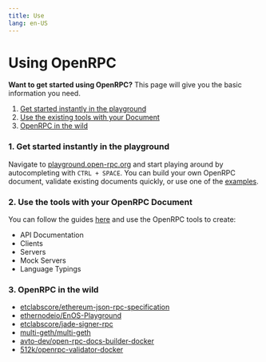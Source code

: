 ```yaml
---
title: Use
lang: en-US
---
```


# Using OpenRPC


<div class="featured">

  **Want to get started using OpenRPC?** This page will give you the basic information you need.

  1. [Get started instantly in the playground](#_1-Get-started-instantly-in-the-playground)
  2. [Use the existing tools with your Document](#_2-use-the-existing-tools-with-your-document)
  3. [OpenRPC in the wild](#_3-openrpc-in-the-wild)

</div>

### 1. Get started instantly in the playground

Navigate to [playground.open-rpc.org](https://playground.open-rpc.org) and start playing around by autocompleting with `CTRL + SPACE`. You can build your own OpenRPC document, validate existing documents quickly, or use one of the [examples](https://github.com/open-rpc/examples).

### 2. Use the tools with your OpenRPC Document
You can follow the guides [here](/developers/) and use the OpenRPC tools to create:
- API Documentation
- Clients
- Servers
- Mock Servers
- Language Typings

### 3. OpenRPC in the wild

- [etclabscore/ethereum-json-rpc-specification](https://github.com/etclabscore/ethereum-json-rpc-specification)
- [ethernodeio/EnOS-Playground](https://github.com/ethernodeio/EnOS-Playground)
- [etclabscore/jade-signer-rpc](https://github.com/etclabscore/jade-signer-rpc)
- [multi-geth/multi-geth](https://github.com/multi-geth/multi-geth#openrpc-discovery)
- [avto-dev/open-rpc-docs-builder-docker](https://github.com/avto-dev/open-rpc-docs-builder-docker)
- [512k/openrpc-validator-docker](https://github.com/512k/openrpc-validator-docker)
